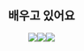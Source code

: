 <div align=center><H2> 배우고 있어요 </h2></div>

<div align=center><img src="https://img.shields.io/badge/Java-007396?style=flat-square&logo=Java&logoColor=white"/><img src="https://img.shields.io/badge/Spring-6DB33F?style=flat-square&logo=Spring&logoColor=white"/><img src="https://img.shields.io/badge/C++-00599C?style=flat-square&logo=c&logoColor=white"/></div>
